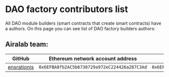 # DAO factory contributors list
All DAO module builders (smart contracts that create smart contracts) have a authors. On this page you can see list of DAO factory builders authors:

## Airalab team:

GitHub | Ethereum network account address | Ethereum testnet account address
 -------------| -------------| -------------|
[ensrationis](https://github.com/ensrationis) | `0x6EFBA8fb2AC5b6730729a972eC224426a287C3Ad` | `0x6EFBA8fb2AC5b6730729a972eC224426a287C3Ad`
